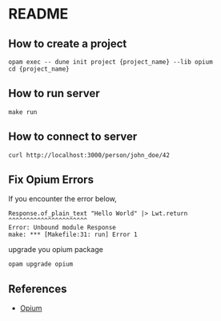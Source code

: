 # README

## How to create a project

```shell
opam exec -- dune init project {project_name} --lib opium
cd {project_name}
```

## How to run server

```shell
make run
```

## How to connect to server

```shell
curl http://localhost:3000/person/john_doe/42
```

## Fix Opium Errors

If you encounter the error below,

```
Response.of_plain_text "Hello World" |> Lwt.return
^^^^^^^^^^^^^^^^^^^^^^
Error: Unbound module Response
make: *** [Makefile:31: run] Error 1
```

upgrade you opium package

```shell
opam upgrade opium
```

## References

- [Opium](https://github.com/rgrinberg/opium/tree/master?tab=readme-ov-file)